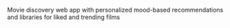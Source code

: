  Movie discovery web app with personalized mood-based recommendations and libraries for liked and trending films
